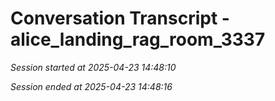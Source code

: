 # Conversation Transcript - alice_landing_rag_room_3337

*Session started at 2025-04-23 14:48:10*

*Session ended at 2025-04-23 14:48:16*
